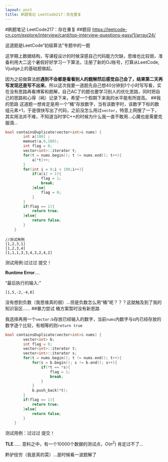 ```yaml
---
layout: post
title: 刷题笔记 LeetCode217：存在重复
---
```


#刷题笔记 LeetCode217：存在重复
##题目
<https://leetcode-cn.com/explore/interview/card/top-interview-questions-easy/1/array/24/>

这道题是LeetCode“初级算法”专题中的一题


这学期上数据结构，写课程设计的时候深感自己代码能力欠缺，思维也比较弱，准备利用大二这个暑假好好学习一下算法，注册了新的OJ账号，打算从LeetCode, Vjudge上的基础题做起。

因为之前做算法题**遇到不会都是看看别人的题解然后感觉自己会了，结果第二天再写发现还是写不出来**。所以这次我要一道题先自己想40分钟到1个小时写写看，实在没有思路再看博客和题解，自己AC了的题也要学习别人的优化思路，同时把自己的思路和心得（~~坑~~）记录下来，希望一个假期下来我的水平能有所提高。
##我的思路
这道题一想肯定是用一个“桶”存放数字，当有该数字时，该数字下标的数组元素+1，于是很快写出了代码，之前没怎么用过`vector`，特意上网搜了一下，其实用法并不难，不知道当时学C++的时候为什么我一直不敢用...心魔也是需要克服滴...
```C++
bool containsDuplicate(vector<int>& nums) {
        int a[100] ;
        memset(a,0,100);
        int flag = 0;
        vector<int>::iterator t;
        for(t = nums.begin(); t != nums.end(); t++){
            a[*t]++;
        }
        for(int i = 0;i < 100;i++){
            if(a[i] > 1){
                flag = 1;
                break;
            }else{
                flag = 0;
            }
        }
        if(flag == 1){
            return true;
        }else{
            return false;
        }
    }
```
```
//测试用例
[1,2,3,1]
[1,2,3,4]
[1,1,1,3,3,4,3,2,4,2]
```
测试用例:过过过
提交！

**Runtime Error**....

“最后执行的输入:”
```
[1,5,-2,-4,0]
```
没有想到负数（我思维真的弱）...但是负数怎么用“桶”呢？？？这就触及到了我的知识盲区......
##暴力尝试
桶方案暂时没有新思路

我选择再用一个`vector:b`存放已经输入的数字，当前`nums`内数字与`b`内已经存放的数字逐个比较，有相等的则`return true`

```C++
bool containsDuplicate(vector<int>& nums) {
        vector<int> b;
        int flag = 0;
        vector<int>::iterator t;
        vector<int>::iterator s;
        for(t = nums.begin(); t != nums.end(); t++){
            for(s = b.begin(); s != b.end(); s++){
                if(*t == *s){
                    flag = 1;
                    break;
                }
            }
            b.push_back(*t);
        }
        if(flag == 1){
            return true;
        }else{
            return false;
        }
    }
```
测试用例：过过过
提交！

**TLE**......
意料之中，有一个10000个数据的测试点，$O\left ( n^{2} \right )$ 肯定过不了...

黔驴技穷（我是真的菜）...是时候看一波题解了

